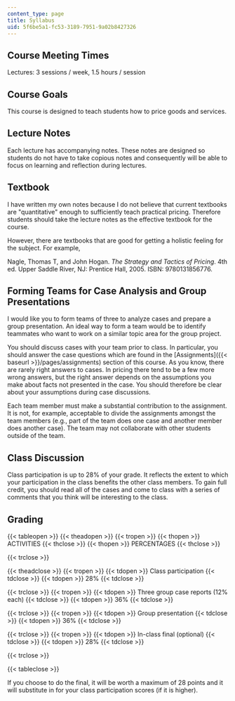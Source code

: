 ```yaml
---
content_type: page
title: Syllabus
uid: 5f6be5a1-fc53-3189-7951-9a02b8427326
---
```


Course Meeting Times
--------------------

Lectures: 3 sessions / week, 1.5 hours / session

Course Goals
------------

This course is designed to teach students how to price goods and services.

Lecture Notes
-------------

Each lecture has accompanying notes. These notes are designed so students do not have to take copious notes and consequently will be able to focus on learning and reflection during lectures.

Textbook
--------

I have written my own notes because I do not believe that current textbooks are "quantitative" enough to sufficiently teach practical pricing. Therefore students should take the lecture notes as the effective textbook for the course.

However, there are textbooks that are good for getting a holistic feeling for the subject. For example,

Nagle, Thomas T, and John Hogan. _The Strategy and Tactics of Pricing_. 4th ed. Upper Saddle River, NJ: Prentice Hall, 2005. ISBN: 9780131856776.

Forming Teams for Case Analysis and Group Presentations
-------------------------------------------------------

I would like you to form teams of three to analyze cases and prepare a group presentation. An ideal way to form a team would be to identify teammates who want to work on a similar topic area for the group project.

You should discuss cases with your team prior to class. In particular, you should answer the case questions which are found in the [Assignments]({{< baseurl >}}/pages/assignments) section of this course. As you know, there are rarely right answers to cases. In pricing there tend to be a few more wrong answers, but the right answer depends on the assumptions you make about facts not presented in the case. You should therefore be clear about your assumptions during case discussions.

Each team member must make a substantial contribution to the assignment. It is not, for example, acceptable to divide the assignments amongst the team members (e.g., part of the team does one case and another member does another case). The team may not collaborate with other students outside of the team.

Class Discussion
----------------

Class participation is up to 28% of your grade. It reflects the extent to which your participation in the class benefits the other class members. To gain full credit, you should read all of the cases and come to class with a series of comments that you think will be interesting to the class.

Grading
-------

{{< tableopen >}}
{{< theadopen >}}
{{< tropen >}}
{{< thopen >}}
ACTIVITIES
{{< thclose >}}
{{< thopen >}}
PERCENTAGES
{{< thclose >}}

{{< trclose >}}

{{< theadclose >}}
{{< tropen >}}
{{< tdopen >}}
Class participation
{{< tdclose >}}
{{< tdopen >}}
28%
{{< tdclose >}}

{{< trclose >}}
{{< tropen >}}
{{< tdopen >}}
Three group case reports (12% each)
{{< tdclose >}}
{{< tdopen >}}
36%
{{< tdclose >}}

{{< trclose >}}
{{< tropen >}}
{{< tdopen >}}
Group presentation
{{< tdclose >}}
{{< tdopen >}}
36%
{{< tdclose >}}

{{< trclose >}}
{{< tropen >}}
{{< tdopen >}}
In-class final (optional)
{{< tdclose >}}
{{< tdopen >}}
28%
{{< tdclose >}}

{{< trclose >}}

{{< tableclose >}}

If you choose to do the final, it will be worth a maximum of 28 points and it will substitute in for your class participation scores (if it is higher).